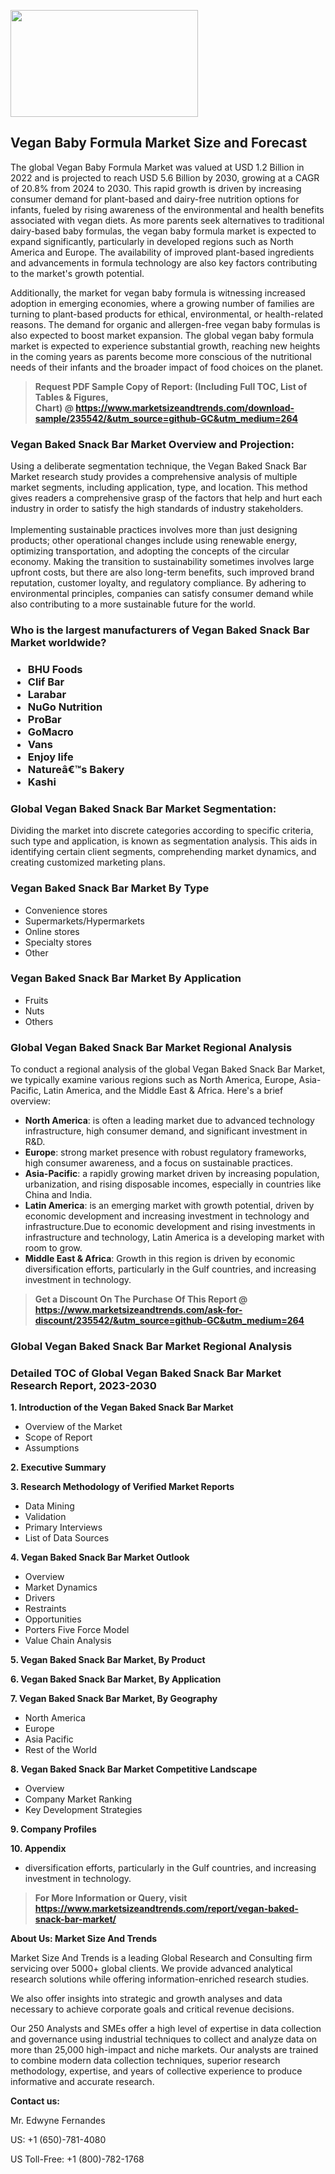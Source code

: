 <p><img class="alignnone size-medium wp-image-20088" src="https://ffe5etoiles.com/wp-content/uploads/2024/12/MST1-300x171.png" alt="" width="300" height="171" /></p><h2>Vegan Baby Formula Market Size and Forecast</h2><p>The global Vegan Baby Formula Market was valued at USD 1.2 Billion in 2022 and is projected to reach USD 5.6 Billion by 2030, growing at a CAGR of 20.8% from 2024 to 2030. This rapid growth is driven by increasing consumer demand for plant-based and dairy-free nutrition options for infants, fueled by rising awareness of the environmental and health benefits associated with vegan diets. As more parents seek alternatives to traditional dairy-based baby formulas, the vegan baby formula market is expected to expand significantly, particularly in developed regions such as North America and Europe. The availability of improved plant-based ingredients and advancements in formula technology are also key factors contributing to the market's growth potential.</p><p>Additionally, the market for vegan baby formula is witnessing increased adoption in emerging economies, where a growing number of families are turning to plant-based products for ethical, environmental, or health-related reasons. The demand for organic and allergen-free vegan baby formulas is also expected to boost market expansion. The global vegan baby formula market is expected to experience substantial growth, reaching new heights in the coming years as parents become more conscious of the nutritional needs of their infants and the broader impact of food choices on the planet.</p></p><blockquote id="" class=""><strong>Request PDF Sample Copy of Report: (Including Full TOC, List of Tables &amp; Figures, Chart)&nbsp;@&nbsp;<strong><a href="https://www.marketsizeandtrends.com/download-sample/235542/&utm_source=github-GC&utm_medium=264" target="_blank">https://www.marketsizeandtrends.com/download-sample/235542/&utm_source=github-GC&utm_medium=264</a></strong></strong></blockquote><h3 id="" class="">Vegan Baked Snack Bar Market&nbsp;Overview and Projection:</h3><p id="" class="">Using a deliberate segmentation technique, the Vegan Baked Snack Bar Market research study provides a comprehensive analysis of multiple market segments, including application, type, and location. This method gives readers a comprehensive grasp of the factors that help and hurt each industry in order to satisfy the high standards of industry stakeholders. <br /> <br />Implementing sustainable practices involves more than just designing products; other operational changes include using renewable energy, optimizing transportation, and adopting the concepts of the circular economy. Making the transition to sustainability sometimes involves large upfront costs, but there are also long-term benefits, such improved brand reputation, customer loyalty, and regulatory compliance. By adhering to environmental principles, companies can satisfy consumer demand while also contributing to a more sustainable future for the world.</p><h3 id="" class="">Who is the largest manufacturers of&nbsp;Vegan Baked Snack Bar Market worldwide?</h3><h3 class=""><p><ul><li>BHU Foods </li><li> Clif Bar </li><li> Larabar </li><li> NuGo Nutrition </li><li> ProBar </li><li> GoMacro </li><li> Vans </li><li> Enjoy life </li><li> Natureâ€™s Bakery </li><li> Kashi</li></ul></p></h3><h3 id="" class="">Global&nbsp;Vegan Baked Snack Bar Market Segmentation:</h3><p id="" class="">Dividing the market into discrete categories according to specific criteria, such type and application, is known as segmentation analysis. This aids in identifying certain client segments, comprehending market dynamics, and creating customized marketing plans.</p><h3 id="" class="">Vegan Baked Snack Bar Market&nbsp;By Type</h3><p><p><ul><li>Convenience stores</li><li> Supermarkets/Hypermarkets</li><li> Online stores</li><li> Specialty stores</li><li> Other</p></li></ul></p></p><h3 id="" class="">Vegan Baked Snack Bar Market&nbsp;By Application</h3><p class=""><p><ul><li>Fruits</li><li> Nuts</li><li> Others</li></ul></p></p><h3 id="" class="">Global Vegan Baked Snack Bar Market Regional Analysis</h3><p id="" class="">To conduct a regional analysis of the global Vegan Baked Snack Bar Market, we typically examine various regions such as North America, Europe, Asia-Pacific, Latin America, and the Middle East &amp; Africa. Here's a brief overview:</p><ul><li><strong>North America</strong>: is often a leading market due to advanced technology infrastructure, high consumer demand, and significant investment in R&amp;D.</li><li><strong>Europe</strong>: strong market presence with robust regulatory frameworks, high consumer awareness, and a focus on sustainable practices.</li><li><strong>Asia-Pacific</strong>: a rapidly growing market driven by increasing population, urbanization, and rising disposable incomes, especially in countries like China and India.</li><li><strong>Latin America</strong>: is an emerging market with growth potential, driven by economic development and increasing investment in technology and infrastructure.Due to economic development and rising investments in infrastructure and technology, Latin America is a developing market with room to grow.</li><li><strong>Middle East &amp; Africa</strong>: Growth in this region is driven by economic diversification efforts, particularly in the Gulf countries, and increasing investment in technology.</li></ul><blockquote id="" class=""><strong>Get a Discount On The Purchase Of This Report @ <strong><a href="https://www.marketsizeandtrends.com/ask-for-discount/235542/&utm_source=github-GC&utm_medium=264" target="_blank">https://www.marketsizeandtrends.com/ask-for-discount/235542/&utm_source=github-GC&utm_medium=264</a></strong></strong></blockquote><h3 id="" class="">Global Vegan Baked Snack Bar Market Regional Analysis</h3><h3 id="" class="">Detailed TOC of Global Vegan Baked Snack Bar Market Research Report, 2023-2030</h3><p id="" class=""><strong>1. Introduction of the Vegan Baked Snack Bar Market</strong></p><ul><li>Overview of the Market</li><li>Scope of Report</li><li>Assumptions</li></ul><p id="" class=""><strong>2. Executive Summary</strong></p><p id="" class=""><strong>3. Research Methodology of Verified Market Reports</strong></p><ul><li>Data Mining</li><li>Validation</li><li>Primary Interviews</li><li>List of Data Sources</li></ul><p id="" class=""><strong>4. Vegan Baked Snack Bar Market Outlook</strong></p><ul><li>Overview</li><li>Market Dynamics</li><li>Drivers</li><li>Restraints</li><li>Opportunities</li><li>Porters Five Force Model</li><li>Value Chain Analysis</li></ul><p id="" class=""><strong>5. Vegan Baked Snack Bar Market, By Product</strong></p><p id="" class=""><strong>6. Vegan Baked Snack Bar Market, By Application</strong></p><p id="" class=""><strong>7. Vegan Baked Snack Bar Market, By Geography</strong></p><ul><li>North America</li><li>Europe</li><li>Asia Pacific</li><li>Rest of the World</li></ul><p id="" class=""><strong>8. Vegan Baked Snack Bar Market Competitive Landscape</strong></p><ul><li>Overview</li><li>Company Market Ranking</li><li>Key Development Strategies</li></ul><p id="" class=""><strong>9. Company Profiles</strong></p><p id="" class=""><strong>10. Appendix</strong></p><ul><li>diversification efforts, particularly in the Gulf countries, and increasing investment in technology.</li></ul><blockquote id="" class=""><strong>For More Information or Query, visit <strong><strong><a href="https://www.marketsizeandtrends.com/report/vegan-baked-snack-bar-market/" target="_blank">https://www.marketsizeandtrends.com/report/vegan-baked-snack-bar-market/</a></strong></strong></strong></blockquote><p id="" class=""><strong>About Us: Market Size And Trends</strong></p><p id="" class="">Market Size And Trends is a leading Global Research and Consulting firm servicing over 5000+ global clients. We provide advanced analytical research solutions while offering information-enriched research studies.</p><p id="" class="">We also offer insights into strategic and growth analyses and data necessary to achieve corporate goals and critical revenue decisions.</p><p id="" class="">Our 250 Analysts and SMEs offer a high level of expertise in data collection and governance using industrial techniques to collect and analyze data on more than 25,000 high-impact and niche markets. Our analysts are trained to combine modern data collection techniques, superior research methodology, expertise, and years of collective experience to produce informative and accurate research.</p><p id="" class=""><strong>Contact us:</strong></p><p id="" class="">Mr. Edwyne Fernandes</p><p id="" class="">US: +1 (650)-781-4080</p><p id="" class="">US Toll-Free: +1 (800)-782-1768</p>
